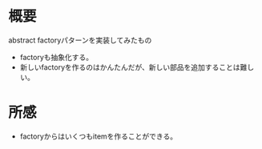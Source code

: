 # 概要

abstract factoryパターンを実装してみたもの

* factoryも抽象化する。
* 新しいfactoryを作るのはかんたんだが、新しい部品を追加することは難しい。

# 所感

* factoryからはいくつもitemを作ることができる。